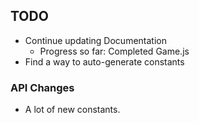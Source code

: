 ## TODO
 * Continue updating Documentation
    * Progress so far: Completed Game.js
 * Find a way to auto-generate constants

### API Changes

* A lot of new constants.

